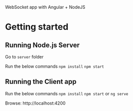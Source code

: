 WebSocket app with Angular + NodeJS

# Getting started

## Running Node.js Server
Go to `server` folder 

Run the below commands
`npm install`
`npm start`

## Running the Client app
Run the below commands
`npm install`
`npm start` or `ng serve`


Browse: http://localhost:4200

